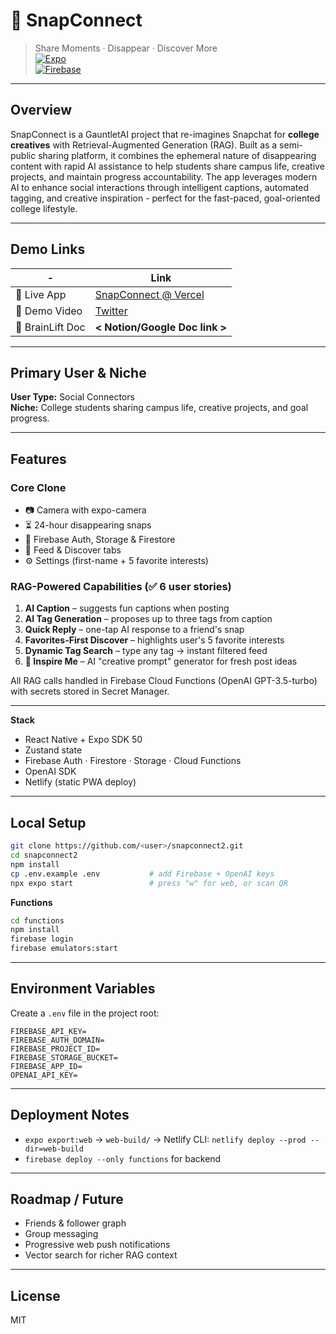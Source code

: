 # 📸 SnapConnect
> Share Moments · Disappear · Discover More  
[![Expo](https://img.shields.io/badge/built%20with-Expo%20React%20Native-000?logo=expo)]()  
[![Firebase](https://img.shields.io/badge/Firebase-Cloud%20Functions-orange)]()

---

## Overview

SnapConnect is a GauntletAI project that re-imagines Snapchat for **college creatives** with Retrieval-Augmented Generation (RAG). Built as a semi-public sharing platform, it combines the ephemeral nature of disappearing content with rapid AI assistance to help students share campus life, creative projects, and maintain progress accountability. The app leverages modern AI to enhance social interactions through intelligent captions, automated tagging, and creative inspiration - perfect for the fast-paced, goal-oriented college lifestyle.

---

## Demo Links

| - | Link |
|---|------|
| 🚀 Live App | [SnapConnect @ Vercel](https://snapconnect2.vercel.app/) |
| 🎥 Demo Video | [Twitter](https://x.com/OnamadeSean/status/1938735741288505603) |
| 📝 BrainLift Doc | **< Notion/Google Doc link >** |

---

## Primary User & Niche

**User Type:** Social Connectors  
**Niche:** College students sharing campus life, creative projects, and goal progress.

---

## Features

### Core Clone
- 📷 Camera with expo-camera
- ⏳ 24-hour disappearing snaps
- 🔐 Firebase Auth, Storage & Firestore
- 📰 Feed & Discover tabs
- ⚙️ Settings (first-name + 5 favorite interests)

### RAG-Powered Capabilities (✅ 6 user stories)
1. **AI Caption** – suggests fun captions when posting  
2. **AI Tag Generation** – proposes up to three tags from caption  
3. **Quick Reply** – one-tap AI response to a friend's snap  
4. **Favorites-First Discover** – highlights user's 5 favorite interests  
5. **Dynamic Tag Search** – type any tag → instant filtered feed  
6. **🎨 Inspire Me** – AI "creative prompt" generator for fresh post ideas  

All RAG calls handled in Firebase Cloud Functions (OpenAI GPT-3.5-turbo) with secrets stored in Secret Manager.

---

**Stack**

* React Native + Expo SDK 50
* Zustand state
* Firebase Auth · Firestore · Storage · Cloud Functions
* OpenAI SDK
* Netlify (static PWA deploy)

---

## Local Setup

```bash
git clone https://github.com/<user>/snapconnect2.git
cd snapconnect2
npm install
cp .env.example .env           # add Firebase + OpenAI keys
npx expo start                 # press "w" for web, or scan QR
```

**Functions**

```bash
cd functions
npm install
firebase login
firebase emulators:start
```

---

## Environment Variables

Create a `.env` file in the project root:

```
FIREBASE_API_KEY=
FIREBASE_AUTH_DOMAIN=
FIREBASE_PROJECT_ID=
FIREBASE_STORAGE_BUCKET=
FIREBASE_APP_ID=
OPENAI_API_KEY=
```

---

## Deployment Notes

* `expo export:web` → `web-build/` → Netlify CLI: `netlify deploy --prod --dir=web-build`
* `firebase deploy --only functions` for backend

---

## Roadmap / Future

* Friends & follower graph
* Group messaging
* Progressive web push notifications
* Vector search for richer RAG context

---

## License

MIT 
